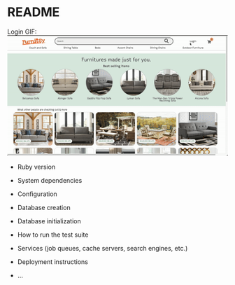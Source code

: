 # README


Login GIF:
![](https://github.com/cyss0317/FullStack_Project_Furnitsy/blob/main/GIF/Login.gif?raw=true)

* Ruby version

* System dependencies

* Configuration

* Database creation

* Database initialization

* How to run the test suite

* Services (job queues, cache servers, search engines, etc.)

* Deployment instructions

* ...
